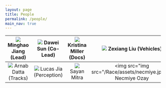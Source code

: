 ```yaml
---
layout: page
title: People
permalink: /people/
main_nav: true
---
```


|<img src="/Race/assets/minghao.jpg"> Minghao Jiang (Lead)|<img src="/Race/assets/dawei.png"> Dawei Sun (Co-Lead)|<img src="/Race/assets/kristina.jpg"> Kristina Miller (Docs)|<img src="/Race/assets/zexiang.jpg"> Zexiang Liu (Vehicles)|
|:---:|:---:|:---:|:---:|
|<img src="/Race/assets/arnab.jpg"> Arnab Datta (Tracks)|<img src="/Race/assets/lucas.jpg"> Lucas Jia (Perception)|<img src="/Race/assets/sayan_small_m.jpg"> Sayan Mitra|<img src="img src="/Race/assets/necmiye.jpg""> Necmiye Ozay|
